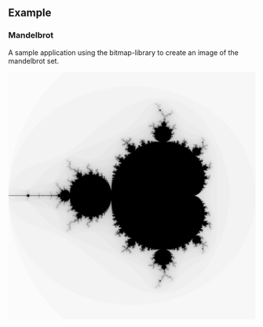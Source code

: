 ## Example
### Mandelbrot

A sample application using the bitmap-library to create an image of the mandelbrot set.

<p align="center">
<img src="https://github.com/edddddee/bitmap-library/blob/master/examples/mandelbrot/mandelbrot.bmp" alt="Description" style="width: 800px;">
</p>
